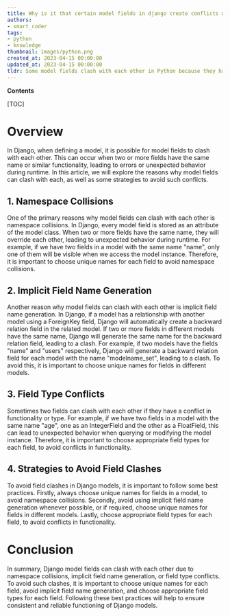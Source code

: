 ```yaml
---
title: Why is it that certain model fields in django create conflicts with each other?
authors:
- smart_coder
tags:
- python
- knowledge
thumbnail: images/python.png
created_at: 2023-04-15 00:00:00
updated_at: 2023-04-15 00:00:00
tldr: Some model fields clash with each other in Python because they have the same name or are too similar.
---
```


**Contents**

[TOC]

# Overview 

In Django, when defining a model, it is possible for model fields to clash with each other. This can occur when two or more fields have the same name or similar functionality, leading to errors or unexpected behavior during runtime. In this article, we will explore the reasons why model fields can clash with each, as well as some strategies to avoid such conflicts.

## 1. Namespace Collisions

One of the primary reasons why model fields can clash with each other is namespace collisions. In Django, every model field is stored as an attribute of the model class. When two or more fields have the same name, they will override each other, leading to unexpected behavior during runtime. For example, if we have two fields in a model with the same name "name", only one of them will be visible when we access the model instance. Therefore, it is important to choose unique names for each field to avoid namespace collisions.

## 2. Implicit Field Name Generation

Another reason why model fields can clash with each other is implicit field name generation. In Django, if a model has a relationship with another model using a ForeignKey field, Django will automatically create a backward relation field in the related model. If two or more fields in different models have the same name, Django will generate the same name for the backward relation field, leading to a clash. For example, if two models have the fields "name" and "users" respectively, Django will generate a backward relation field for each model with the name "modelname_set", leading to a clash. To avoid this, it is important to choose unique names for fields in different models.

## 3. Field Type Conflicts

Sometimes two fields can clash with each other if they have a conflict in functionality or type. For example, if we have two fields in a model with the same name "age", one as an IntegerField and the other as a FloatField, this can lead to unexpected behavior when querying or modifying the model instance. Therefore, it is important to choose appropriate field types for each field, to avoid conflicts in functionality.

## 4. Strategies to Avoid Field Clashes

To avoid field clashes in Django models, it is important to follow some best practices. Firstly, always choose unique names for fields in a model, to avoid namespace collisions. Secondly, avoid using implicit field name generation whenever possible, or if required, choose unique names for fields in different models. Lastly, choose appropriate field types for each field, to avoid conflicts in functionality.

# Conclusion

In summary, Django model fields can clash with each other due to namespace collisions, implicit field name generation, or field type conflicts. To avoid such clashes, it is important to choose unique names for each field, avoid implicit field name generation, and choose appropriate field types for each field. Following these best practices will help to ensure consistent and reliable functioning of Django models.
